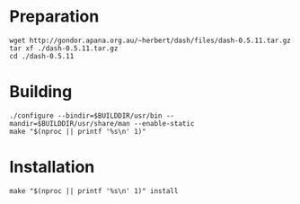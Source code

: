 # Preparation
```
wget http://gondor.apana.org.au/~herbert/dash/files/dash-0.5.11.tar.gz
tar xf ./dash-0.5.11.tar.gz
cd ./dash-0.5.11
```

# Building
```
./configure --bindir=$BUILDDIR/usr/bin --mandir=$BUILDDIR/usr/share/man --enable-static
make "$(nproc || printf '%s\n' 1)"
```

# Installation

```
make "$(nproc || printf '%s\n' 1)" install
```

